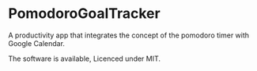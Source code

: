 # PomodoroGoalTracker

A productivity app that integrates the concept of the pomodoro timer with Google Calendar.

The software is available, Licenced under MIT.
